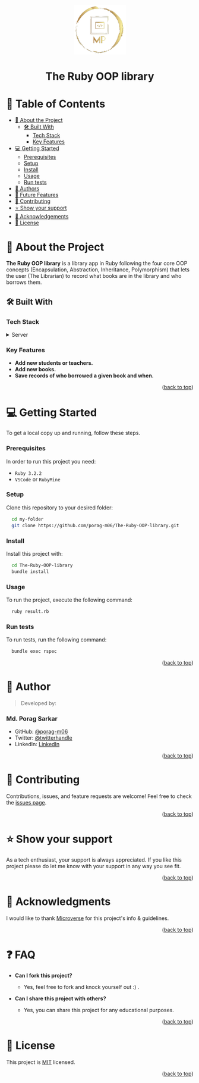 <div align="center">
    <img src="./porag-logo.png" alt="logo" width="140"  height="auto" /><br/>
</div>

<div align="center">
    <h1><b>The Ruby OOP library</b></h1>
</div>

<!-- TABLE OF CONTENTS -->
# 📗 Table of Contents

- [📖 About the Project](#about-project)
   - [🛠 Built With](#built-with)
      - [Tech Stack](#tech-stack)
      - [Key Features](#key-features)
- [💻 Getting Started](#getting-started)
   - [Prerequisites](#prerequisites)
   - [Setup](#setup)
   - [Install](#install)
   - [Usage](#usage)
   - [Run tests](#run-tests)
- [👥 Authors](#authors)
- [🔭 Future Features](#future-features)
- [🤝 Contributing](#contributing)
- [⭐️ Show your support](#support)
- [🙏 Acknowledgements](#acknowledgements)
- [📝 License](#license)

<!-- PROJECT DESCRIPTION -->
# 📖 About the Project <a name="about-project"></a>
**The Ruby OOP library** is a library app in Ruby following the four core OOP concepts (Encapsulation, Abstraction, Inheritance, Polymorphism) that lets the user (The Librarian) to  record what books are in the library and who borrows them. 

## 🛠 Built With <a name="built-with"></a>

### Tech Stack <a name="tech-stack"></a>
<details>
  <summary>Server</summary>
  <ul>
    <li><a href="https://www.ruby-lang.org/en/">Ruby</a></li>
  </ul>
</details>

<!-- Features -->
### Key Features <a name="key-features"></a>
- **Add new students or teachers.**
- **Add new books.**
- **Save records of who borrowed a given book and when.**
<p align="right">(<a href="#readme-top">back to top</a>)</p>

<!-- GETTING STARTED -->
# 💻 Getting Started <a name="getting-started"></a>
To get a local copy up and running, follow these steps.

### Prerequisites
In order to run this project you need:
- `Ruby 3.2.2`
- `VSCode` or `RubyMine`

### Setup
Clone this repository to your desired folder:
```sh
  cd my-folder
  git clone https://github.com/porag-m06/The-Ruby-OOP-library.git
```

### Install
Install this project with:
```sh
  cd The-Ruby-OOP-library
  bundle install
```

### Usage
To run the project, execute the following command:
```sh
  ruby result.rb
```

### Run tests
To run tests, run the following command:
```sh
  bundle exec rspec
```
<p align="right">(<a href="#readme-top">back to top</a>)</p>

<!-- AUTHORS -->

# 👥 Author <a name="authors"></a>
> Developed by: 
### Md. Porag Sarkar
- GitHub: [@porag-m06](https://github.com/porag-m06)
- Twitter: [@twitterhandle](https://twitter.com/twitterhandle)
- LinkedIn: [LinkedIn](https://www.linkedin.com/in/muhammad-porag-nsu-cse/)

<p align="right">(<a href="#readme-top">back to top</a>)</p>


# 🤝 Contributing <a name="contributing"></a>
Contributions, issues, and feature requests are welcome!
Feel free to check the [issues page](https://github.com/porag-m06/The-Ruby-OOP-library/issues).

<p align="right">(<a href="#readme-top">back to top</a>)</p>


# ⭐️ Show your support <a name="support"></a>
As a tech enthusiast, your support is always appreciated. If you like this project please do let me know with your support in any way you see fit.

<p align="right">(<a href="#readme-top">back to top</a>)</p>


# 🙏 Acknowledgments <a name="acknowledgements"></a>
I would like to thank  [Microverse](https://github.com/microverseinc) for this project's info & guidelines.

<p align="right">(<a href="#readme-top">back to top</a>)</p>


# ❓ FAQ <a name="faq"></a>
- **Can I fork this project?**
  - Yes, feel free to fork and knock yourself out :) . 

- **Can I share this project with others?**
  - Yes, you can share this project for any educational purposes. 

<p align="right">(<a href="#readme-top">back to top</a>)</p>



# 📝 License <a name="license"></a>
This project is [MIT](./LICENSE) licensed.

<p align="right">(<a href="#readme-top">back to top</a>)</p>